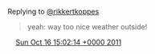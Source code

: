 Replying to [@rikkertkoppes](https://twitter.com/rikkertkoppes/status/125530830977241088)

>  yeah: way too nice weather outside\!

<img src="../../media/tweet.ico" width="12" /> [Sun Oct 16 15:02:14 +0000 2011](https://twitter.com/DromerDenker/status/125587359663271936)
